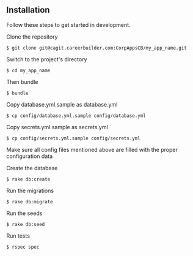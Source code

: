 ## Installation

Follow these steps to get started in development.

Clone the repository

    $ git clone git@cagit.careerbuilder.com:CorpAppsCB/my_app_name.git

Switch to the project's directory

    $ cd my_app_name

Then bundle

    $ bundle

Copy database.yml.sample as database.yml

    $ cp config/database.yml.sample config/database.yml

Copy secrets.yml.sample as secrets.yml

    $ cp config/secrets.yml.sample config/secrets.yml

Make sure all config files mentioned above are filled with the proper configuration data

Create the database

    $ rake db:create

Run the migrations

    $ rake db:migrate

Run the seeds

    $ rake db:seed

Run tests

    $ rspec spec
